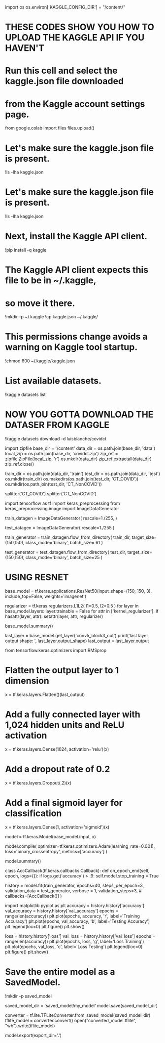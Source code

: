 import os
os.environ['KAGGLE_CONFIG_DIR'] = "/content/"

# THESE CODES SHOW YOU HOW TO UPLOAD THE KAGGLE API IF YOU HAVEN'T
# Run this cell and select the kaggle.json file downloaded
# from the Kaggle account settings page.
from google.colab import files
files.upload()

# Let's make sure the kaggle.json file is present.
!ls -lha kaggle.json

# Let's make sure the kaggle.json file is present.
!ls -lha kaggle.json

# Next, install the Kaggle API client.
!pip install -q kaggle

# The Kaggle API client expects this file to be in ~/.kaggle,
# so move it there.
!mkdir -p ~/.kaggle
!cp kaggle.json ~/.kaggle/

# This permissions change avoids a warning on Kaggle tool startup.
!chmod 600 ~/.kaggle/kaggle.json

# List available datasets.
!kaggle datasets list


# NOW YOU GOTTA DOWNLOAD THE DATASER FROM KAGGLE
!kaggle datasets download -d luisblanche/covidct

import zipfile
base_dir = '/content'
data_dir = os.path.join(base_dir, 'data')
local_zip = os.path.join(base_dir, 'covidct.zip')
zip_ref = zipfile.ZipFile(local_zip, 'r')
os.mkdir(data_dir)
zip_ref.extractall(data_dir)
zip_ref.close()

train_dir = os.path.join(data_dir, 'train')
test_dir = os.path.join(data_dir, 'test')
os.mkdir(train_dir)
os.makedirs(os.path.join(test_dir, 'CT_COVID'))
os.mkdir(os.path.join(test_dir, 'CT_NonCOVID'))

splitter('CT_COVID')
splitter('CT_NonCOVID')

import tensorflow as tf
import keras_preprocessing
from keras_preprocessing.image import ImageDataGenerator

train_datagen = ImageDataGenerator(
    rescale=1./255,
    )
     
test_datagen = ImageDataGenerator(
    rescale=1./255
    )

train_generator = train_datagen.flow_from_directory(
	train_dir,
	target_size=(150,150),
	class_mode='binary',
  batch_size= 61
)

test_generator = test_datagen.flow_from_directory(
	test_dir,
	target_size=(150,150),
	class_mode='binary',
  batch_size=25
)


# USING RESNET
base_model = tf.keras.applications.ResNet50(input_shape=(150, 150, 3),
                                               include_top=False,
                                               weights='imagenet')
					       
regularizer = tf.keras.regularizers.L1L2(
    l1=0.5, l2=0.5
)
for layer in base_model.layers:
  layer.trainable = False
  for attr in ['kernel_regularizer']:
    if hasattr(layer, attr):
      setattr(layer, attr, regularizer)
      
base_model.summary()

last_layer = base_model.get_layer('conv5_block3_out')
print('last layer output shape: ', last_layer.output_shape)
last_output = last_layer.output

from tensorflow.keras.optimizers import RMSprop

# Flatten the output layer to 1 dimension
x = tf.keras.layers.Flatten()(last_output)
# Add a fully connected layer with 1,024 hidden units and ReLU activation
x = tf.keras.layers.Dense(1024, activation='relu')(x)
# Add a dropout rate of 0.2
x = tf.keras.layers.Dropout(.2)(x)                  
# Add a final sigmoid layer for classification
x = tf.keras.layers.Dense(1, activation='sigmoid')(x)           

model = tf.keras.Model(base_model.input, x) 

model.compile(
    optimizer=tf.keras.optimizers.Adam(learning_rate=0.001), 
    loss='binary_crossentropy', 
    metrics=['accuracy']
)

model.summary()



class AccCallback(tf.keras.callbacks.Callback):
  def on_epoch_end(self, epoch, logs={}):
    if logs.get('accuracy') > .9:
      self.model.stop_training = True
      


history = model.fit(train_generator, epochs=40, steps_per_epoch=3, validation_data = test_generator, verbose = 1, validation_steps=3,
                    # callbacks=[AccCallback()]
                    )
                    
                    


import matplotlib.pyplot as plt
accuracy = history.history['accuracy']
val_accuracy = history.history['val_accuracy']
epochs = range(len(accuracy))
plt.plot(epochs, accuracy, 'r', label='Training Accuracy')
plt.plot(epochs, val_accuracy, 'b', label='Testing Accuracy')
plt.legend(loc=0)
plt.figure()
plt.show()





loss = history.history['loss']
val_loss = history.history['val_loss']
epochs = range(len(accuracy))
plt.plot(epochs, loss, 'g', label='Loss Training')
plt.plot(epochs, val_loss, 'c', label='Loss Testing')
plt.legend(loc=0)
plt.figure()
plt.show()





# Save the entire model as a SavedModel.
!mkdir -p saved_model

saved_model_dir = 'saved_model/my_model'
model.save(saved_model_dir) 





converter = tf.lite.TFLiteConverter.from_saved_model(saved_model_dir)
tflite_model = converter.convert()
open("converted_model.tflite", "wb").write(tflite_model)



model.export(export_dir='.')
